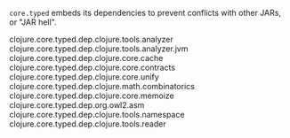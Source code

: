 `core.typed` embeds its dependencies to prevent conflicts with other JARs,
or "JAR hell".

clojure.core.typed.dep.clojure.tools.analyzer
clojure.core.typed.dep.clojure.tools.analyzer.jvm
clojure.core.typed.dep.clojure.core.cache
clojure.core.typed.dep.clojure.core.contracts
clojure.core.typed.dep.clojure.core.unify
clojure.core.typed.dep.clojure.math.combinatorics
clojure.core.typed.dep.clojure.core.memoize
clojure.core.typed.dep.org.owl2.asm
clojure.core.typed.dep.clojure.tools.namespace
clojure.core.typed.dep.clojure.tools.reader

